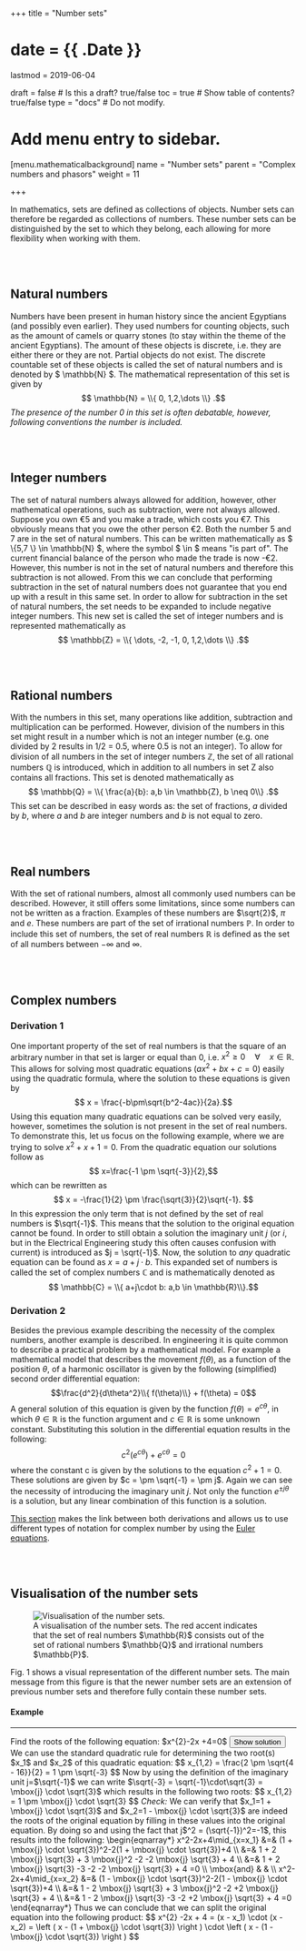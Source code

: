+++
title = "Number sets"

# date = {{ .Date }}
lastmod = 2019-06-04

draft = false       # Is this a draft? true/false
toc = true          # Show table of contents? true/false
type = "docs"       # Do not modify.

# Add menu entry to sidebar.
[menu.mathematicalbackground]
  name = "Number sets"
  parent = "Complex numbers and phasors"
  weight = 11

+++

In mathematics, sets are defined as collections of objects.
Number sets can therefore be regarded as collections of numbers.
These number sets can be distinguished by the set to which they belong, each allowing for more flexibility when working with them.

<br></br>

## Natural numbers
Numbers have been present in human history since the ancient Egyptians (and possibly even earlier).
They used numbers for counting objects, such as the amount of camels or quarry stones (to stay within the theme of the ancient Egyptians).
The amount of these objects is discrete, i.e. they are either there or they are not. Partial objects do not exist.
The discrete countable set of these objects is called the set of natural numbers and is denoted by $ \mathbb{N} $.
The mathematical representation of this set is given by
$$ \mathbb{N} = \\{ 0, 1,2,\dots \\} .$$
_The presence of the number 0 in this set is often debatable, however, following conventions the number is included._

<br></br>

## Integer numbers
The set of natural numbers always allowed for addition, however, other mathematical operations, such as subtraction, were not always allowed.
Suppose you own €5 and you make a trade, which costs you €7.
This obviously means that you owe the other person €2.
Both the number 5 and 7 are in the set of natural numbers.
This can be written mathematically as $ \\{5,7 \\} \in \mathbb{N} $, where the symbol $ \in $ means "is part of".
The current financial balance of the person who made the trade is now -€2.
However, this number is not in the set of natural numbers and therefore this subtraction is not allowed.
From this we can conclude that performing subtraction in the set of natural numbers does not guarantee that you end up with a result in this same set.
In order to allow for subtraction in the set of natural numbers, the set needs to be expanded to include negative integer numbers.
This new set is called the set of integer numbers and is represented mathematically as
$$ \mathbb{Z} = \\{ \dots, -2, -1, 0, 1,2,\dots \\} .$$

<br></br>

## Rational numbers
With the numbers in this set, many operations like addition, subtraction and multiplication can be performed.
However, division of the numbers in this set might result in a number which is not an integer number (e.g. one divided by 2 results in 1/2 = 0.5, where 0.5 is not an integer).
To allow for division of all numbers in the set of integer numbers $\mathbb{Z}$, the set of all rational numbers $\mathbb{Q}$ is introduced, which in addition to all numbers in set Z also contains all fractions.
This set is denoted mathematically as
$$ \mathbb{Q} = \\{ \frac{a}{b}: a,b \in \mathbb{Z}, b \neq 0\\} .$$
This set can be described in easy words as: the set of fractions, $a$ divided by $b$, where $a$ and $b$ are integer numbers and $b$ is not equal to zero.

<br></br>

## Real numbers
With the set of rational numbers, almost all commonly used numbers can be described.
However, it still offers some limitations, since some numbers can not be written as a fraction.
Examples of these numbers are $\sqrt{2}$, $\pi$ and $e$.
These numbers are part of the set of irrational numbers $\mathbb{P}$.
In order to include this set of numbers, the set of real numbers $\mathbb{R}$ is defined as the set of all numbers between $-∞$ and $∞$.

<br></br>

## Complex numbers

### Derivation 1
One important property of the set of real numbers is that the square of an arbitrary number in that set is larger or equal than 0, i.e. $x^2 \geq 0 \quad \forall \quad x\in \mathbb{R}$.
This allows for solving most quadratic equations ($ax^2 + bx + c = 0$) easily using the quadratic formula, where the solution to these equations is given by
$$ x = \frac{-b\pm\sqrt{b^2-4ac}}{2a}.$$
Using this equation many quadratic equations can be solved very easily, however, sometimes the solution is not present in the set of real numbers.
To demonstrate this, let us focus on the following example, where we are trying to solve $x^2 + x + 1 = 0$.
From the quadratic equation our solutions follow as
$$ x=\frac{-1 \pm \sqrt{-3}}{2},$$
which can be rewritten as
$$ x = -\frac{1}{2} \pm \frac{\sqrt{3}}{2}\sqrt{-1}. $$
In this expression the only term that is not defined by the set of real numbers is $\sqrt{-1}$.
This means that the solution to the original equation cannot be found.
In order to still obtain a solution the imaginary unit $j$ (or $i$, but in the Electrical Engineering study this often causes confusion with current) is introduced as $j = \sqrt{-1}$.
Now, the solution to _any_ quadratic equation can be found as $x=a+j\cdot b$.
This expanded set of numbers is called the set of complex numbers $\mathbb{C}$ and is mathematically denoted as
$$ \mathbb{C} = \\{ a+j\cdot b: a,b \in \mathbb{R}\\}.$$

### Derivation 2
Besides the previous example describing the necessity of the complex numbers, another example is described.
In engineering it is quite common to describe a practical problem by a mathematical model.
For example a mathematical model that describes the movement $f(\theta)$, as a function of the position $\theta$, of a harmonic oscillator is given by the following (simplified) second order differential equation:
$$\frac{d^2}{d\theta^2}\\{ f(\theta)\\} + f(\theta) = 0$$
A general solution of this equation is given by the function $f(\theta)= e^{c\theta}$, in which $\theta \in \mathbb{R}$ is the function argument and $c \in \mathbb{R}$ is some unknown constant.
Substituting this solution in the differential equation results in the following:
$$c^2(e^{c\theta}) + e^{c\theta} = 0 $$
where the constant c is given by the solutions to the equation $c^2 +1 = 0$.
These solutions are given by $c = \pm \sqrt{-1} = \pm j$.
Again we can see the necessity of introducing the imaginary unit $j$.
Not only the function $e^{\pm j\theta}$ is a solution, but any linear combination of this function is a solution.

<a href="../mathematicalbackground_complex_notation">This section</a> makes the link between both derivations and allows us to use different types of notation for complex number by using the <a href="../mathematicalbackground_complex_euler">Euler equations</a>.

<br></br>

## Visualisation of the number sets
<div style="max-width: 600px; margin: auto">
  <figure>
    <img
      src="/../files/7.Images/math/number_sets.svg"
      alt="Visualisation of the number sets."
    />
    <figcaption class="numbered">
      A visualisation of the number sets. The red accent indicates that the set of real numbers $\mathbb{R}$ consists out of the set of rational numbers $\mathbb{Q}$ and irrational numbers $\mathbb{P}$.
    </figcaption>
  </figure>
</div>

Fig. 1 shows a visual representation of the different number sets.
The main message from this figure is that the newer number sets are an extension of previous number sets and therefore fully contain these number sets.

<div class="example">
<h4> Example </h4>
<hr>
Find the roots of the following equation: $x^{2}-2x +4=0$
<button class="collapsible">Show solution</button>
<div class="content">
We can use the standard quadratic rule for determining the two root(s) $x_1$ and $x_2$ of this quadratic equation:
$$
x_{1,2} = \frac{2 \pm \sqrt{4 - 16}}{2} = 1 \pm \sqrt{-3}
$$
Now by using the definition of the imaginary unit j=$\sqrt{-1}$ we can write
$\sqrt{-3} = \sqrt{-1}\cdot\sqrt{3} = \mbox{j} \cdot \sqrt{3}$ which results in the following two roots:
$$
x_{1,2} = 1 \pm \mbox{j} \cdot \sqrt{3}
$$
<i>Check:</i>
We can verify that $x_1=1 + \mbox{j} \cdot \sqrt{3}$ and $x_2=1 - \mbox{j} \cdot \sqrt{3}$ are indeed the roots of the original equation by filling in these values into the original
equation. By doing so and using the fact that j$^2 = (\sqrt{-1})^2=-1$, this results into the following:
\begin{eqnarray*}
x^2-2x+4\mid_{x=x_1} &=& (1 + \mbox{j} \cdot \sqrt{3})^2-2(1 + \mbox{j} \cdot \sqrt{3})+4 \\
&=& 1 + 2 \mbox{j} \sqrt{3} + 3 \mbox{j}^2 -2 -2 \mbox{j} \sqrt{3} + 4 \\
&=& 1 + 2 \mbox{j} \sqrt{3} -3 -2 -2 \mbox{j} \sqrt{3} + 4 =0 \\
\mbox{and} & & \\
x^2-2x+4\mid_{x=x_2} &=& (1 - \mbox{j} \cdot \sqrt{3})^2-2(1 - \mbox{j} \cdot \sqrt{3})+4 \\
&=& 1 - 2 \mbox{j} \sqrt{3} + 3 \mbox{j}^2 -2 +2 \mbox{j} \sqrt{3} + 4 \\
&=& 1 - 2 \mbox{j} \sqrt{3} -3 -2 +2 \mbox{j} \sqrt{3} + 4 =0
\end{eqnarray*}
Thus we can conclude that we can split the original equation into the following product:
$$
x^{2} -2x + 4 = (x - x_1) \cdot (x - x_2) =
\left ( x - (1 + \mbox{j} \cdot \sqrt{3}) \right ) \cdot \left ( x - (1 - \mbox{j} \cdot \sqrt{3}) \right )
$$
</div>
</div>

